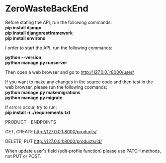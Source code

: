 # ZeroWasteBackEnd
Before stating the API, run the following commands:<br>
<b>pip install django<br>
pip install djangorestframework<br>
pip install environs<br></b>


I order to start the API, run the following commands:<br>

<b>python --version<br>
python manage.py runserver</b>

Then open a web browser and go to http://127.0.0.1:8000/user/

If you want to make any changes in the source code and then test in the web browser, please run the following coomands:<br>
<b>python manage.py makemigrations<br>
python manage.py migrate</b>

If errors occur, try to run:<br>
<b>pip install -r ./requirements.txt</b>

PRODUCT - ENDPOINTS

GET, CREATE
http://127.0.0.1:8000/products/

DELETE, PUT
http://127.0.0.1:8000/products/id/

When update user's field (edit-profile function) please use PATCH methods, not PUT or POST.

